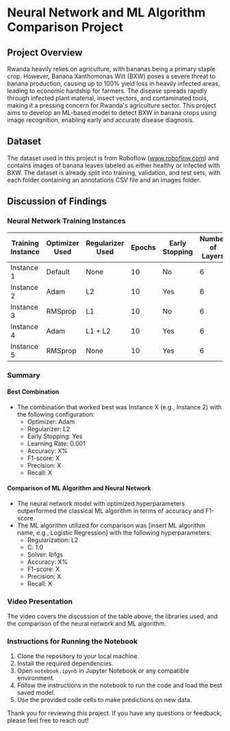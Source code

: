 # Neural Network and ML Algorithm Comparison Project

## Project Overview

Rwanda heavily relies on agriculture, with bananas being a primary staple crop. However, Banana Xanthomonas Wilt (BXW) poses a severe threat to banana production, causing up to 100% yield loss in heavily infected areas, leading to economic hardship for farmers. The disease spreads rapidly through infected plant material, insect vectors, and contaminated tools, making it a pressing concern for Rwanda's agriculture sector. This project aims to develop an ML-based model to detect BXW in banana crops using image recognition, enabling early and accurate disease diagnosis.  

## Dataset

The dataset used in this project is from Roboflow (www.roboflow.com) and contains images of banana leaves labeled as either healthy or infected with BXW. The dataset is already split into training, validation, and test sets, with each folder containing an annotations CSV file and an images folder.

## Discussion of Findings

### Neural Network Training Instances

| Training Instance | Optimizer Used | Regularizer Used | Epochs | Early Stopping | Number of Layers | Learning Rate | Accuracy | Loss | F1-score | Precision | Recall |
|-------------------|----------------|------------------|--------|----------------|------------------|---------------|----------|------|----------|-----------|--------|
| Instance 1        | Default        | None             | 10     | No             | 6                | Default       |          |      |          |           |        |
| Instance 2        | Adam           | L2               | 10     | Yes            | 6                | 0.001         |          |      |          |           |        |
| Instance 3        | RMSprop        | L1               | 10     | No             | 6                | 0.0001        |          |      |          |           |        |
| Instance 4        | Adam           | L1 + L2          | 10     | Yes            | 6                | 0.01          |          |      |          |           |        |
| Instance 5        | RMSprop        | None             | 10     | Yes            | 6                | 0.001         |          |      |          |           |        |

### Summary

#### Best Combination

- The combination that worked best was Instance X (e.g., Instance 2) with the following configuration: 
  - Optimizer: Adam
  - Regularizer: L2
  - Early Stopping: Yes
  - Learning Rate: 0.001
  - Accuracy: X%
  - F1-score: X
  - Precision: X
  - Recall: X

#### Comparison of ML Algorithm and Neural Network

- The neural network model with optimized hyperparameters outperformed the classical ML algorithm in terms of accuracy and F1-score.
- The ML algorithm utilized for comparison was [insert ML algorithm name, e.g., Logistic Regression] with the following hyperparameters:
  - Regularization: L2
  - C: 1.0
  - Solver: lbfgs
  - Accuracy: X%
  - F1-score: X
  - Precision: X
  - Recall: X

### Video Presentation

The video covers the discussion of the table above, the libraries used, and the comparison of the neural network and ML algorithm.


### Instructions for Running the Notebook

1. Clone the repository to your local machine.
2. Install the required dependencies.
3. Open `notebook.ipynb` in Jupyter Notebook or any compatible environment.
4. Follow the instructions in the notebook to run the code and load the best saved model.
5. Use the provided code cells to make predictions on new data.

Thank you for reviewing this project. If you have any questions or feedback, please feel free to reach out!


